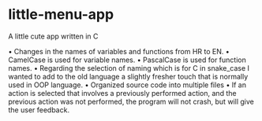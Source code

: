 # little-menu-app
A little cute app written in C

• Changes in the names of variables and functions from HR to EN.
• CamelCase is used for variable names.
• PascalCase is used for function names.
• Regarding the selection of naming which is for C in snake_case I wanted to add to the old language a slightly fresher touch that is normally used in OOP language.
• Organized source code into multiple files
• If an action is selected that involves a previously performed action, and the previous action was not performed, the program will not crash, but will give the user feedback.
